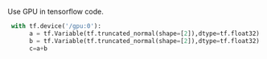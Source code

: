 
Use GPU in tensorflow code.  

```python
 with tf.device('/gpu:0'):
      a = tf.Variable(tf.truncated_normal(shape=[2]),dtype=tf.float32)
      b = tf.Variable(tf.truncated_normal(shape=[2]),dtype=tf.float32)
      c=a+b

```
